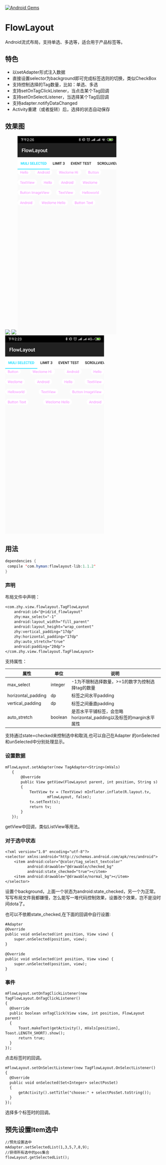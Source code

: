 [![Android Gems](http://www.android-gems.com/badge/hongyangAndroid/FlowLayout.svg?branch=master)](http://www.android-gems.com/lib/hongyangAndroid/FlowLayout)

# FlowLayout
Android流式布局，支持单选、多选等，适合用于产品标签等。

## 特色

* 以setAdapter形式注入数据
* 直接设置selector为background即可完成标签选则的切换，类似CheckBox
* 支持控制选择的Tag数量，比如：单选、多选
* 支持setOnTagClickListener，当点击某个Tag回调
* 支持setOnSelectListener，当选择某个Tag后回调
* 支持adapter.notifyDataChanged
* Activity重建（或者旋转）后，选择的状态自动保存

## 效果图

<img src="flowlayout_03.gif" width="320px"/>

<img src="sc.png" width="320px"/>

<img src="horizontal_padding_and_vertical_padding_sample.png" width="320px"/>

<img src="auto_stretch_sample.png" width="320px"/>

## 用法

```java
dependencies {
 compile 'com.hyman:flowlayout-lib:1.1.2'
}
```

### 声明
布局文件中声明：

```
<com.zhy.view.flowlayout.TagFlowLayout
    android:id="@+id/id_flowlayout"
    zhy:max_select="-1"
    android:layout_width="fill_parent"
    android:layout_height="wrap_content"
    zhy:vertical_padding="17dp"
    zhy:horizontal_padding="17dp"
    zhy:auto_stretch="true"
    android:padding="20dp">
</com.zhy.view.flowlayout.TagFlowLayout>
```

支持属性：

| 属性               | 单位    | 说明                                                         |
| ------------------ | ------- | ------------------------------------------------------------ |
| max_select         | integer | -1为不限制选择数量，>=1的数字为控制选择tag的数量 |
| horizontal_padding | dp      | 标签之间水平padding                                          |
| vertical_padding   | dp      | 标签之间垂直padding                                          |
| auto_stretch       | boolean | 是否水平平铺标签，会忽略horizontal_padding以及标签的margin水平属性 |

支持通过state=checked来控制选中和取消,也可以自己在Adapter
的onSelected和unSelected中分别处理显示。

### 设置数据

```
mFlowLayout.setAdapter(new TagAdapter<String>(mVals)
   {
       @Override
       public View getView(FlowLayout parent, int position, String s)
       {
           TextView tv = (TextView) mInflater.inflate(R.layout.tv,
                   mFlowLayout, false);
           tv.setText(s);
           return tv;
       }
   });
```


getView中回调，类似ListView等用法。

### 对于选中状态

```
<?xml version="1.0" encoding="utf-8"?>
<selector xmlns:android="http://schemas.android.com/apk/res/android">
    <item android:color="@color/tag_select_textcolor"
          android:drawable="@drawable/checked_bg"
          android:state_checked="true"></item>
    <item android:drawable="@drawable/normal_bg"></item>
</selector>

```

设置个background，上面一个状态为android:state_checked，另一个为正常。写写布局文件我都嫌慢，怎么能写一堆代码控制效果，设置改个效果，岂不是没时间dota了。


也可以不依赖state_checked,在下面的回调中自行设置:

```
#Adapter
@Override
public void onSelected(int position, View view) {
    super.onSelected(position, view);
}

@Override
public void unSelected(int position, View view) {
    super.unSelected(position, view);
}
```


### 事件

```
mFlowLayout.setOnTagClickListener(new TagFlowLayout.OnTagClickListener()
{
  @Override
  public boolean onTagClick(View view, int position, FlowLayout parent)
  {
      Toast.makeText(getActivity(), mVals[position], Toast.LENGTH_SHORT).show();
      return true;
  }
});
```

点击标签时的回调。

```
mFlowLayout.setOnSelectListener(new TagFlowLayout.OnSelectListener()
{
  @Override
  public void onSelected(Set<Integer> selectPosSet)
  {
      getActivity().setTitle("choose:" + selectPosSet.toString());
  }
});
```
选择多个标签时的回调。

## 预先设置Item选中

```
//预先设置选中
mAdapter.setSelectedList(1,3,5,7,8,9);
//获得所有选中的pos集合
flowLayout.getSelectedList();
```







